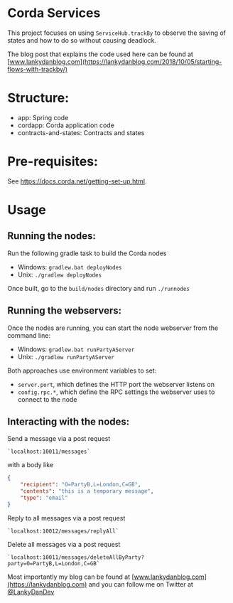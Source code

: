 # Corda Services

This project focuses on using `ServiceHub.trackBy` to observe the saving of states and how to do so without causing deadlock.

The blog post that explains the code used here can be found at [www.lankydanblog.com](https://lankydanblog.com/2018/10/05/starting-flows-with-trackby/)

# Structure:

* app: Spring code
* cordapp: Corda application code
* contracts-and-states: Contracts and states

# Pre-requisites:

See https://docs.corda.net/getting-set-up.html.

# Usage

## Running the nodes:

Run the following gradle task to build the Corda nodes

* Windows: `gradlew.bat deployNodes`
* Unix: `./gradlew deployNodes`

Once built, go to the `build/nodes` directory and run `./runnodes` 

## Running the webservers:

Once the nodes are running, you can start the node webserver from the command line:

* Windows: `gradlew.bat runPartyAServer`
* Unix: `./gradlew runPartyAServer`

Both approaches use environment variables to set:

* `server.port`, which defines the HTTP port the webserver listens on
* `config.rpc.*`, which define the RPC settings the webserver uses to connect to the node

## Interacting with the nodes:

Send a message via a post request

    `localhost:10011/messages`

with a body like
```json
{
    "recipient": "O=PartyB,L=London,C=GB",
    "contents": "this is a temporary message",
    "type": "email"
}
```

Reply to all messages via a post request

    `localhost:10012/messages/replyAll`
    
Delete all messages via a post request

    `localhost:10011/messages/deleteAllByParty?party=O=PartyB,L=London,C=GB`
Most importantly my blog can be found at [www.lankydanblog.com](https://lankydanblog.com) and you can follow me on Twitter at [@LankyDanDev](https://twitter.com/LankyDanDev)